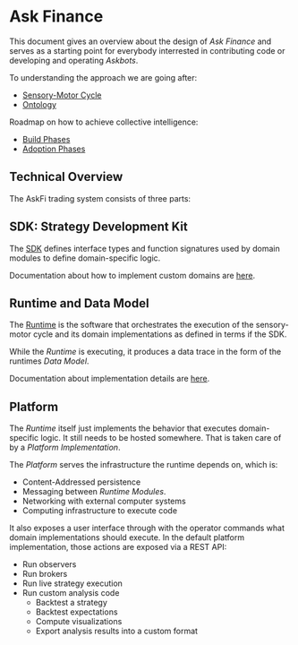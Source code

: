 # Ask Finance

This document gives an overview about the design of _Ask Finance_ and serves as a starting point for everybody interrested in contributing code or developing and operating _Askbots_.

To understanding the approach we are going after:

- [Sensory-Motor Cycle](sensory-motor-cycle.md)
- [Ontology](ontology.md)

Roadmap on how to achieve collective intelligence:

- [Build Phases](build-phases.md)
- [Adoption Phases](adoption-phases.md)

## Technical Overview

The AskFi trading system consists of three parts:

## SDK: Strategy Development Kit

The [SDK](https://github.com/BrunoZell/AskFi.Sdk) defines interface types and function signatures used by domain modules to define domain-specific logic.

Documentation about how to implement custom domains are [here](./domain/domain-modelling.md).

## Runtime and Data Model

The [Runtime](https://github.com/BrunoZell/AskFi.Runtime) is the software that orchestrates the execution of the sensory-motor cycle and its domain implementations as defined in terms if the SDK.

While the _Runtime_ is executing, it produces a data trace in the form of the runtimes _Data Model_.

Documentation about implementation details are [here](./runtime/overview.md).

## Platform

The _Runtime_ itself just implements the behavior that executes domain-specific logic. It still needs to be hosted somewhere. That is taken care of by a _Platform Implementation_.

The _Platform_ serves the infrastructure the runtime depends on, which is:

- Content-Addressed persistence
- Messaging between _Runtime Modules_.
- Networking with external computer systems
- Computing infrastructure to execute code

It also exposes a user interface through with the operator commands what domain implementations should execute. In the default platform implementation, those actions are exposed via a REST API:

- Run observers
- Run brokers
- Run live strategy execution
- Run custom analysis code
  - Backtest a strategy
  - Backtest expectations
  - Compute visualizations
  - Export analysis results into a custom format
